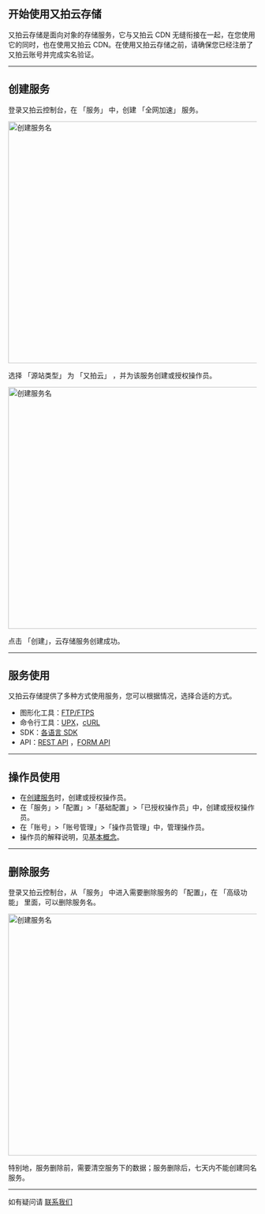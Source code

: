 ## 开始使用又拍云存储

又拍云存储是面向对象的存储服务，它与又拍云 CDN 无缝衔接在一起，在您使用它的同时，也在使用又拍云 CDN。在使用又拍云存储之前，请确保您已经注册了又拍云账号并完成实名验证。

---------

## 创建服务

登录又拍云控制台，在 「服务」 中，创建 「全网加速」 服务。

<a href="http://upyun-assets.b0.upaiyun.com/docs/storage/create_service.png"  target="_blank" title="查看大图"><img src="http://upyun-assets.b0.upaiyun.com/docs/storage/create_service.png" height="490" width="800" alt="创建服务名" /></a>

选择 「源站类型」 为 「又拍云」 ，并为该服务创建或授权操作员。

<a href="http://upyun-assets.b0.upaiyun.com/docs/storage/create_service2.png"  target="_blank" title="查看大图"><img src="http://upyun-assets.b0.upaiyun.com/docs/storage/create_service2.png" height="490" width="800" alt="创建服务名" /></a>

点击 「创建」，云存储服务创建成功。

---------

## 服务使用

又拍云存储提供了多种方式使用服务，您可以根据情况，选择合适的方式。

- 图形化工具：[FTP/FTPS](/api/developer_tools/#ftpftps)
- 命令行工具：[UPX](/api/developer_tools/#upx)，[cURL](/api/developer_tools/#curl)
- SDK：[各语言 SDK](/download/) 
- API：[REST API](/api/rest_api/) ，[FORM API](/api/form_api/)

---------

<a name="operator_make"></a>
## 操作员使用

- 在[创建服务](#_2)时，创建或授权操作员。
- 在「服务」>「配置」>「基础配置」>「已授权操作员」中，创建或授权操作员。
- 在「账号」>「账号管理」>「操作员管理」中，管理操作员。
- 操作员的解释说明，见[基本概念](/api/#concept)。

---------

## 删除服务

登录又拍云控制台，从 「服务」 中进入需要删除服务的 「配置」，在 「高级功能」 里面，可以删除服务名。

<a href="http://upyun-assets.b0.upaiyun.com/docs/storage/delete_service.png"  target="_blank" title="查看大图"><img src="http://upyun-assets.b0.upaiyun.com/docs/storage/delete_service.png" height="490" width="800" alt="创建服务名" /></a>

特别地，服务删除前，需要清空服务下的数据；服务删除后，七天内不能创建同名服务。

---------

如有疑问请 [联系我们](https://www.upyun.com/contact)